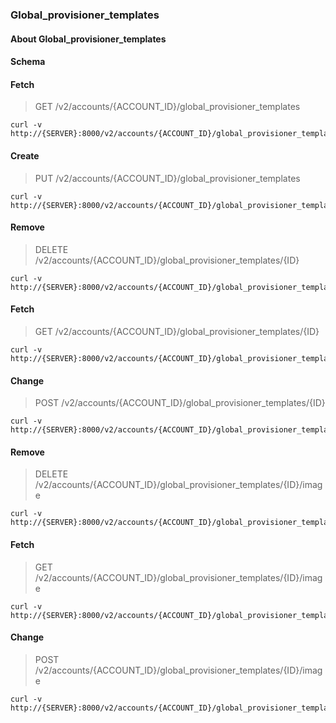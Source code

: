 ### Global_provisioner_templates

#### About Global_provisioner_templates

#### Schema



#### Fetch

> GET /v2/accounts/{ACCOUNT_ID}/global_provisioner_templates

```curl
curl -v http://{SERVER}:8000/v2/accounts/{ACCOUNT_ID}/global_provisioner_templates
```

#### Create

> PUT /v2/accounts/{ACCOUNT_ID}/global_provisioner_templates

```curl
curl -v http://{SERVER}:8000/v2/accounts/{ACCOUNT_ID}/global_provisioner_templates
```

#### Remove

> DELETE /v2/accounts/{ACCOUNT_ID}/global_provisioner_templates/{ID}

```curl
curl -v http://{SERVER}:8000/v2/accounts/{ACCOUNT_ID}/global_provisioner_templates/{ID}
```

#### Fetch

> GET /v2/accounts/{ACCOUNT_ID}/global_provisioner_templates/{ID}

```curl
curl -v http://{SERVER}:8000/v2/accounts/{ACCOUNT_ID}/global_provisioner_templates/{ID}
```

#### Change

> POST /v2/accounts/{ACCOUNT_ID}/global_provisioner_templates/{ID}

```curl
curl -v http://{SERVER}:8000/v2/accounts/{ACCOUNT_ID}/global_provisioner_templates/{ID}
```

#### Remove

> DELETE /v2/accounts/{ACCOUNT_ID}/global_provisioner_templates/{ID}/image

```curl
curl -v http://{SERVER}:8000/v2/accounts/{ACCOUNT_ID}/global_provisioner_templates/{ID}/image
```

#### Fetch

> GET /v2/accounts/{ACCOUNT_ID}/global_provisioner_templates/{ID}/image

```curl
curl -v http://{SERVER}:8000/v2/accounts/{ACCOUNT_ID}/global_provisioner_templates/{ID}/image
```

#### Change

> POST /v2/accounts/{ACCOUNT_ID}/global_provisioner_templates/{ID}/image

```curl
curl -v http://{SERVER}:8000/v2/accounts/{ACCOUNT_ID}/global_provisioner_templates/{ID}/image
```

